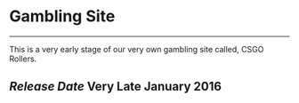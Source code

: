 # Gambling Site
---------------------------------------------------------
This is a very early stage of our very own gambling site called, CSGO Rollers.

***Release Date*** Very Late January 2016
------------------------------------------------------------
